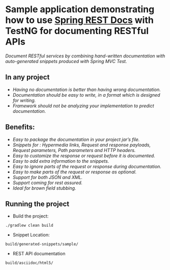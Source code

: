 # Sample application demonstrating how to use [Spring REST Docs](http://docs.spring.io/spring-restdocs/docs/current/reference/html5/) with TestNG for documenting RESTful APIs

 _Document RESTful services by combining hand-written documentation with auto-generated snippets produced with Spring MVC Test._

## In any project 

 * *Having no documentation is better than having wrong documentation.*
 * *Documentation should be easy to write, in a format which is designed for writing.*
 * *Framework should not be analyzing your implementation to predict documentation.*


## Benefits:
* *Easy to package the documentation in your project jar’s file.*
* *Snippets for : Hypermedia links, Request and response payloads, Request parameters, Path parameters and HTTP headers.*
* *Easy to customize the response or request before it is documented.*
* *Easy to add extra information to the snippets.*
* *Easy to ignore parts of the request or response during documentation.*
* *Easy to make parts of the request or response as optional.*
* *Support for both JSON and XML.*
* *Support coming for rest assured.*
* *Ideal for brown field stubbing.*

## Running the project

* Build the project:

```
./gradlew clean build
```

* Snippet Location:
```
build/generated-snippets/sample/
```

* REST API documentation
```
build/asciidoc/html5/
```